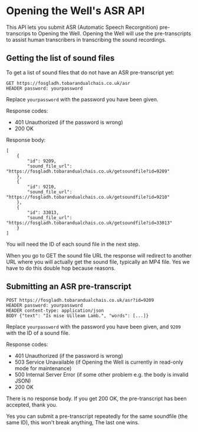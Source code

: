 # Opening the Well's ASR API

This API lets you submit ASR (Automatic Speech Recorgnition) pre-transcrips to Opening the Well.
Opening the Well will use the pre-transcripts to assist human transcribers in transcribing the sound recordings. 

## Getting the list of sound files

To get a list of sound files that do not have an ASR pre-transcript yet:

```
GET https://fosgladh.tobarandualchais.co.uk/asr
HEADER password: yourpassword
```
Replace `yourpassword` with the password you have been given.

Response codes:
- 401 Unauthorized (if the password is wrong)
- 200 OK

Response body:
```
[
    {
        "id": 9209,
        "sound_file_url": "https://fosgladh.tobarandualchais.co.uk/getsoundfile?id=9209"
    },
    {
        "id": 9210,
        "sound_file_url": "https://fosgladh.tobarandualchais.co.uk/getsoundfile?id=9210"
    },
    {
        "id": 33013,
        "sound_file_url": "https://fosgladh.tobarandualchais.co.uk/getsoundfile?id=33013"
    }
]
```

You will need the ID of each sound file in the next step.

When you go to GET the sound file URL the response will redirect to another URL where you will actually get the sound file, typically an MP4 file. Yes we have to do this double hop because reasons.


## Submitting an ASR pre-transcript

```
POST https://fosgladh.tobarandualchais.co.uk/asr?id=9209
HEADER password: yourpassword
HEADER content-type: application/json
BODY {"text": "Is mise Uilleam Lamb.", "words": [...]}
```
Replace `yourpassword` with the password you have been given, and `9209` with the ID of a sound file.

Response codes:
- 401 Unauthorized (if the password is wrong)
- 503 Service Unavailable (if Opening the Well is currently in read-only mode for maintenance)
- 500 Internal Server Error (if some other problem e.g. the body is invalid JSON)
- 200 OK

There is no response body. If you get 200 OK, the pre-transcript has been accepted, thank you.

Yes you can submit a pre-transcript repeatedly for the same soundfile (the same ID), this won't break anything, The last one wins.